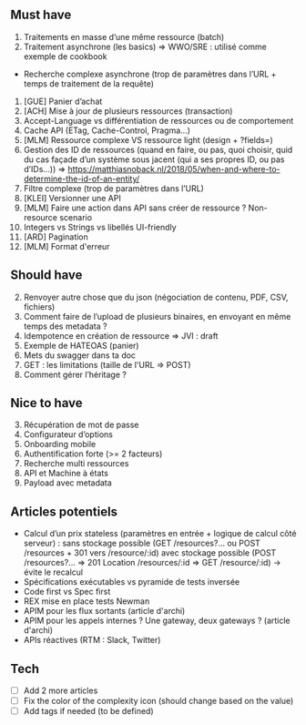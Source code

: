 ## Must have

1. Traitements en masse d’une même ressource (batch)
1. Traitement asynchrone (les basics) => WWO/SRE : utilisé comme exemple de cookbook
  - Recherche complexe asynchrone (trop de paramètres dans l’URL +  temps de traitement de la requête)
1. [GUE] Panier d’achat
1. [ACH] Mise à jour de plusieurs ressources (transaction)
1. Accept-Language vs différentiation de ressources ou de comportement
1. Cache API (ETag, Cache-Control, Pragma...)
1. [MLM] Ressource complexe VS ressource light (design + ?fields=)
1. Gestion des ID de ressources (quand en faire, ou pas, quoi choisir, quid du cas façade d’un système sous jacent (qui a ses propres ID, ou pas d’IDs...)) => https://matthiasnoback.nl/2018/05/when-and-where-to-determine-the-id-of-an-entity/
1. Filtre complexe (trop de paramètres dans l’URL)
1. [KLEI] Versionner une API
1. [MLM] Faire une action dans API sans créer de ressource ? Non-resource scenario
1. Integers vs Strings vs libellés UI-friendly
1. [ARD] Pagination
1. [MLM] Format d'erreur

## Should have

2. Renvoyer autre chose que du json (négociation de contenu, PDF, CSV, fichiers)
2. Comment faire de l’upload de plusieurs binaires, en envoyant en même temps des metadata ?
2. Idempotence en création de ressource => JVI : draft
2. Exemple de HATEOAS (panier)
2. Mets du swagger dans ta doc
2. GET : les limitations (taille de l'URL => POST)
2. Comment gérer l’héritage ?

## Nice to have

3. Récupération de mot de passe
3. Configurateur d’options
3. Onboarding mobile
3. Authentification forte (>= 2 facteurs)
3. Recherche multi ressources
3. API et Machine à états
3. Payload avec metadata

## Articles potentiels

- Calcul d’un prix stateless (paramètres en entrée + logique de calcul côté serveur) :
sans stockage possible (GET /resources?... ou POST /resources + 301 vers /resource/:id)
avec stockage possible (POST /resources?... => 201 Location /resources/:id => GET /resource/:id) -> évite le recalcul
- Spécifications exécutables vs pyramide de tests inversée
- Code first vs Spec first
- REX mise en place tests Newman
- APIM pour les flux sortants (article d'archi)
- APIM pour les appels internes ? Une gateway, deux gateways ? (article d'archi)
- APIs réactives (RTM : Slack, Twitter)

## Tech

- [ ] Add 2 more articles
- [ ] Fix the color of the complexity icon (should change based on the value)
- [ ] Add tags if needed (to be defined)
